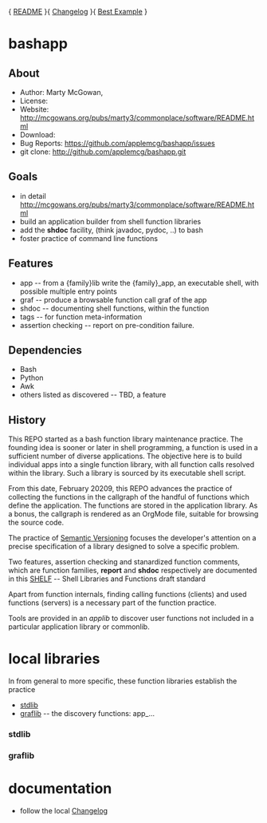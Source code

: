  { [README](./README.md) }{ [Changelog](./changelog.md) }{ [Best Example](./egReadme.md) }

# bashapp

## About

+ Author: Marty McGowan, 
+ License: 
+ Website:  http://mcgowans.org/pubs/marty3/commonplace/software/README.html
+ Download:
+ Bug Reports: https://github.com/applemcg/bashapp/issues
+ git clone: http://github.com/applemcg/bashapp.git

## Goals

+ in detail http://mcgowans.org/pubs/marty3/commonplace/software/README.html
+ build an application builder from shell function libraries
+ add the **shdoc** facility, (think javadoc, pydoc, ..) to bash
+ foster practice of command line functions

## Features

+ app -- from a {family}lib write the {family}_app, an executable shell,
  with possible multiple entry points
+ graf -- produce a browsable function call graf of the app
+ shdoc -- documenting shell functions, within the function
+ tags -- for function meta-information
+ assertion checking -- report on pre-condition failure.

## Dependencies

+ Bash 
+ Python
+ Awk 
+ others listed as discovered -- TBD, a feature

## History

This REPO started as a bash function library maintenance practice.
The founding idea is sooner or later in shell programming, a function
is used in a sufficient number of diverse applications.  The objective
here is to build individual apps into a single function library, with
all function calls resolved within the library.  Such a library is
sourced by its executable shell script.

From this date, February 20209, this REPO advances the practice of
collecting the functions in the callgraph of the handful of functions
which define the application.  The functions are stored in the
application library.  As a bonus, the callgraph is rendered as an
OrgMode file, suitable for browsing the source code.

The practice of [Semantic Versioning][Versioning] focuses the
developer's attention on a precise specification of a library designed
to solve a specific problem.

Two features, assertion checking and stanardized function comments,
which are function families, **report** and **shdoc** respectively are
documented in this [SHELF][] -- Shell Libraries and Functions draft
standard

Apart from function internals, finding calling functions (clients) and
used functions (servers) is a necessary part of the function practice.

Tools are provided in an *applib* to discover user functions not
included in a particular application library or commonlib.

# local libraries

In from general to more specific, these function libraries establish the
practice

+ [stdlib](./doc/stdlib.md) 
+ [graflib](./doc/graf.md) -- the discovery functions: app_...

### stdlib

### graflib

# documentation

[SHELF]: https://github.com/applemcg/shelf/blob/master/README.org
[Versioning]: https://semver.org/spec/v2.0.0.html "Semantic Versioning"

+ follow the local [Changelog](./changelog.md)


